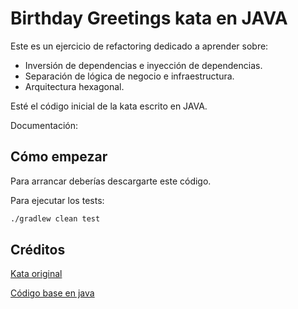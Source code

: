 # Birthday Greetings kata en JAVA

Este es un ejercicio de refactoring dedicado a aprender sobre:
- Inversión de dependencias e inyección de dependencias.
- Separación de lógica de negocio e infraestructura.
- Arquitectura hexagonal.

Esté el código inicial de la kata escrito en JAVA.

Documentación: 

## Cómo empezar

Para arrancar deberías descargarte este código.

Para ejecutar los tests:

```bash
./gradlew clean test
```

## Créditos

[Kata original](http://matteo.vaccari.name/blog/archives/154)

[Código base en java](https://github.com/Codesai/practice_program)
